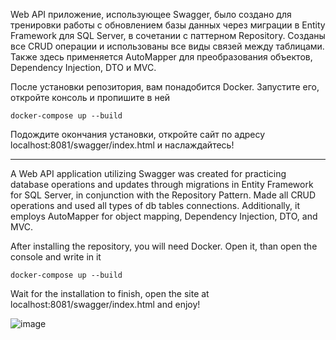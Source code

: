 Web API приложение, использующее Swagger, было создано для тренировки работы с обновлением базы данных через миграции в Entity Framework для SQL Server, в сочетании с паттерном Repository. Созданы все CRUD операции и использованы все виды связей между таблицами. Также здесь применяется AutoMapper для преобразования объектов, Dependency Injection, DTO и MVC.

После установки репозитория, вам понадобится Docker. Запустите его, откройте консоль и пропишите в ней 

```
docker-compose up --build
```

Подождите окончания установки, откройте сайт по адресу localhost:8081/swagger/index.html и наслаждайтесь!

_____________________________________________________________________________________________________________________________________________________________________________________________________________________________________________

A Web API application utilizing Swagger was created for practicing database operations and updates through migrations in Entity Framework for SQL Server, in conjunction with the Repository Pattern. Made all CRUD operations and used all types of db tables connections. Additionally, it employs AutoMapper for object mapping, Dependency Injection, DTO, and MVC.

After installing the repository, you will need Docker. Open it, than open the console and write in it

```
docker-compose up --build
```

Wait for the installation to finish, open the site at localhost:8081/swagger/index.html and enjoy!

![image](https://github.com/Kactus26/Shelter/assets/143936467/0dab1a85-a2a3-4eb5-99e0-766c0c40a6ce)
